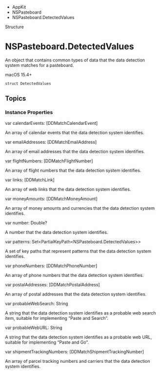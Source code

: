 

- AppKit
- NSPasteboard
-  NSPasteboard.DetectedValues 

Structure

# NSPasteboard.DetectedValues

An object that contains common types of data that the data detection system matches for a pasteboard.

macOS 15.4+

``` source
struct DetectedValues
```

## Topics

### Instance Properties

var calendarEvents: [DDMatchCalendarEvent]

An array of calendar events that the data detection system identifies.

var emailAddresses: [DDMatchEmailAddress]

An array of email addresses that the data detection system identifies.

var flightNumbers: [DDMatchFlightNumber]

An array of flight numbers that the data detection system identifies.

var links: [DDMatchLink]

An array of web links that the data detection system identifies.

var moneyAmounts: [DDMatchMoneyAmount]

An array of money amounts and currencies that the data detection system identifies.

var number: Double?

A number that the data detection system identifies.

var patterns: Set&lt;PartialKeyPath&lt;NSPasteboard.DetectedValues>>

A set of key paths that represent patterns that the data detection system identifies.

var phoneNumbers: [DDMatchPhoneNumber]

An array of phone numbers that the data detection system identifies.

var postalAddresses: [DDMatchPostalAddress]

An array of postal addresses that the data detection system identifies.

var probableWebSearch: String

A string that the data detection system identifies as a probable web search item, suitable for implementing “Paste and Search”.

var probableWebURL: String

A string that the data detection system identifies as a probable web URL, suitable for implementing “Paste and Go”.

var shipmentTrackingNumbers: [DDMatchShipmentTrackingNumber]

An array of parcel tracking numbers and carriers that the data detection system identifies.

